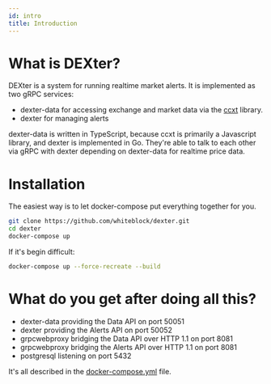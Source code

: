 ```yaml
---
id: intro
title: Introduction
---
```


# What is DEXter?

DEXter is a system for running realtime market alerts.  It is implemented as two gRPC services:

* dexter-data for accessing exchange and market data via the [ccxt](https://ccxt.trade/) library.
* dexter for managing alerts

dexter-data is written in TypeScript, because ccxt is primarily a Javascript library, and dexter is
implemented in Go.  They're able to talk to each other via gRPC with dexter depending on dexter-data
for realtime price data.

# Installation

The easiest way is to let docker-compose put everything together for you.

```sh
git clone https://github.com/whiteblock/dexter.git
cd dexter
docker-compose up
```

If it's begin difficult:

```sh 
docker-compose up --force-recreate --build
```

# What do you get after doing all this?

* dexter-data providing the Data API on port 50051
* dexter providing the Alerts API on port 50052
* grpcwebproxy bridging the Data API over HTTP 1.1 on port 8081
* grpcwebproxy bridging the Alerts API over HTTP 1.1 on port 8081
* postgresql listening on port 5432

It's all described in the [docker-compose.yml](https://github.com/whiteblock/dexter/blob/master/docker-compose.yml) file.
